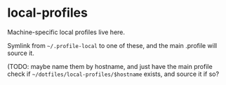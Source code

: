 # local-profiles

Machine-specific local profiles live here.

Symlink from `~/.profile-local` to one of these, and the main .profile will
source it.

(TODO: maybe name them by hostname, and just have the main profile check if
`~/dotfiles/local-profiles/$hostname` exists, and source it if so?



